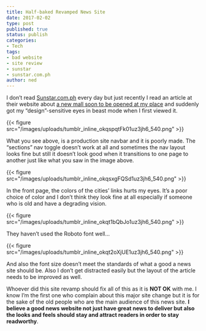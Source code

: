 ```yaml
---
title: Half-baked Revamped News Site
date: 2017-02-02
type: post
published: true
status: publish
categories:
- Tech
tags:
- bad website
- site review
- sunstar
- sunstar.com.ph
author: ned
---
```

<p>I don’t read <a href="http://sunstar.com.ph">Sunstar.com.ph</a> every day but just recently I read an article at their website about <a href="http://www.sunstar.com.ph/davao/business/2017/01/29/p1-b-nccc-mall-buhangin-track-522751#">a new mall soon to be opened at my place</a> and suddenly got my “design”-sensitive eyes in beast mode when I first viewed it.</p>
{{< figure src="/images/uploads/tumblr_inline_okqspqtFk01uz3jh6_540.png" >}}
<p>What you see above, is a production site navbar and it is poorly made. The “sections” nav toggle doesn’t work at all and sometimes the nav layout looks fine but still it doesn’t look good when it transitions to one page to another just like what you saw in the image above.</p>
{{< figure src="/images/uploads/tumblr_inline_okqsxgFQSd1uz3jh6_540.png" >}}
<p>In the front page, the colors of the cities’ links hurts my eyes. It’s a poor choice of color and I don’t think they look fine at all especially if someone who is old and have a degrading vision.</p>
{{< figure src="/images/uploads/tumblr_inline_okqt1bQbJo1uz3jh6_540.png" >}}
<p>They haven’t used the Roboto font well…</p>
{{< figure src="/images/uploads/tumblr_inline_okqt2oXjUE1uz3jh6_540.png" >}}
<p>And also the font size doesn’t meet the standards of what a good a news site should be. Also I don’t get distracted easily but the layout of the article needs to be improved as well.</p>
<p>Whoever did this site revamp should fix all of this as it is <b>NOT OK</b> with me. I know I’m the first one who complain about this major site change but it is for the sake of the old people who are the main audience of this news site. <b>I believe a good news website not just have great news to deliver but also the looks and feels should stay and attract readers in order to stay readworthy</b>.</p>
